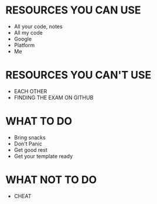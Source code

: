 # RESOURCES YOU CAN USE
 - All your code, notes
 - All my code
 - Google
 - Platform
 - Me

# RESOURCES YOU CAN'T USE
 - EACH OTHER
 - FINDING THE EXAM ON GITHUB

# WHAT TO DO
 - Bring snacks
 - Don't Panic
 - Get good rest
 - Get your template ready

# WHAT NOT TO DO
 - CHEAT